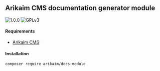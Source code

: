 ## Arikaim CMS documentation generator module
![1.0.0](https://img.shields.io/github/release/arikaim/docs-module.svg)
![GPLv3](https://img.shields.io/badge/License-GPLv3-blue.svg)



#### Requirements   
  * [Arikaim CMS](https://github.com/arikaim/arikaim)


#### Installation

```sh
composer require arikaim/docs-module
```
